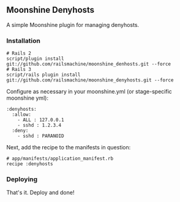 ## Moonshine Denyhosts

A simple Moonshine plugin for managing denyhosts.

### Installation

    # Rails 2
    script/plugin install git://github.com/railsmachine/moonshine_denhosts.git --force
    # Rails 3
    script/rails plugin install git://github.com/railsmachine/moonshine_denyhosts.git --force

Configure as necessary in your moonshine.yml (or stage-specific moonshine yml):

    :denyhosts:
      :allow:
        - ALL : 127.0.0.1
        - sshd : 1.2.3.4
      :deny:
        - sshd : PARANOID

Next, add the recipe to the manifests in question:

    # app/manifests/application_manifest.rb
    recipe :denyhosts


### Deploying

That's it. Deploy and done!